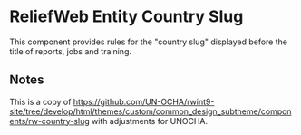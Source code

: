 ReliefWeb Entity Country Slug
=============================

This component provides rules for the "country slug" displayed before the title of reports, jobs and training.

## Notes

This is a copy of https://github.com/UN-OCHA/rwint9-site/tree/develop/html/themes/custom/common_design_subtheme/components/rw-country-slug with adjustments for UNOCHA.
